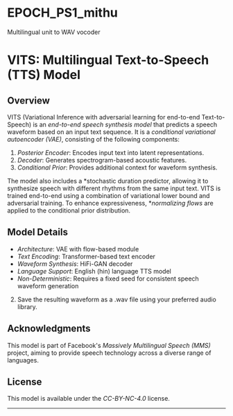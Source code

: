 # EPOCH_PS1_mithu
Multilingual unit to WAV vocoder 


# VITS: Multilingual Text-to-Speech (TTS) Model
## Overview
VITS (Variational Inference with adversarial learning for end-to-end Text-to-Speech) is an *end-to-end speech synthesis model* that predicts a speech waveform based on an input text sequence. It is a *conditional variational autoencoder (VAE)*, consisting of the following components:

1. *Posterior Encoder*: Encodes input text into latent representations.
2. *Decoder*: Generates spectrogram-based acoustic features.
3. *Conditional Prior*: Provides additional context for waveform synthesis.

The model also includes a *stochastic duration predictor, allowing it to synthesize speech with different rhythms from the same input text. VITS is trained end-to-end using a combination of variational lower bound and adversarial training. To enhance expressiveness, **normalizing flows* are applied to the conditional prior distribution.

## Model Details
- *Architecture*: VAE with flow-based module
- *Text Encoding*: Transformer-based text encoder
- *Waveform Synthesis*: HiFi-GAN decoder
- *Language Support*: English (hin) language TTS model
- *Non-Deterministic*: Requires a fixed seed for consistent speech waveform generation

2. Save the resulting waveform as a .wav file using your preferred audio library.

## Acknowledgments
This model is part of Facebook's *Massively Multilingual Speech (MMS)* project, aiming to provide speech technology across a diverse range of languages. 

## License
This model is available under the *CC-BY-NC-4.0* license.

---
